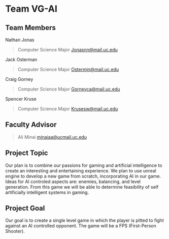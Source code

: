 # Team VG-AI

## Team Members

Nathan Jonas
> Computer Science Major
> Jonasnn@mail.uc.edu

Jack Osterman
> Computer Science Major
> Ostermjn@mail.uc.edu

Craig Gorney
> Computer Science Major
> Gorneyca@mail.uc.edu

Spencer Kruse
> Computer Science Major
> Krusesw@mail.uc.edu


## Faculty Advisor
> Ali Minai
> minaiaa@ucmail.uc.edu


## Project Topic
Our plan is to combine our passions for gaming and artificial intelligence to create an interesting and entertaining experience. 
We plan to use unreal engine to develop a new game from scratch, incorporating AI in our game. Ideas for AI  controled aspects are: enemies, balancing, and level generation. From this game we will be able to determine feasibility of self artificially intelligent systems in gaming.

## Project Goal
Our goal is to create a single level game in which the player is pitted to fight against an AI controlled opponent. The game will be a FPS (First-Person Shooter).

